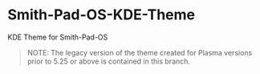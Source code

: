 # Smith-Pad-OS-KDE-Theme
KDE Theme for Smith-Pad-OS

> NOTE: The legacy version of the theme created for Plasma 
> versions prior to 5.25 or above is contained in this branch.
